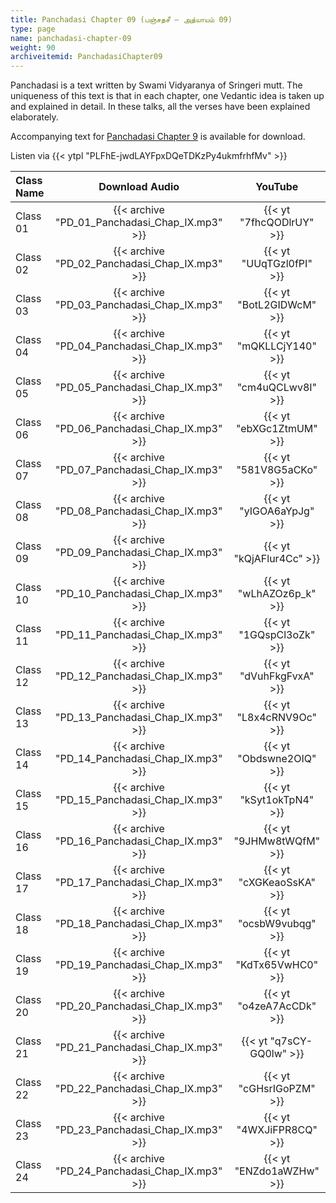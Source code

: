 ```yaml
---
title: Panchadasi Chapter 09 (பஞ்சதசீ – அத்யாயம் 09)
type: page
name: panchadasi-chapter-09
weight: 90
archiveitemid: PanchadasiChapter09
---
```


Panchadasi is a text written by Swami Vidyaranya of Sringeri mutt. The uniqueness of this text is that in each chapter, one Vedantic idea is taken up and explained in detail. In these talks, all the verses have been explained elaborately.

Accompanying text for [Panchadasi Chapter 9](https://media.poornalayam.org/download/Panchadasi/Panchadasi_Chapter_09.pdf) is available for download.

Listen via {{< ytpl "PLFhE-jwdLAYFpxDQeTDKzPy4ukmfrhfMv" >}}

Class Name | Download Audio | YouTube
:---|:---:|:---:
Class 01 | {{< archive "PD_01_Panchadasi_Chap_IX.mp3" >}} | {{< yt "7fhcQODlrUY" >}}
Class 02 | {{< archive "PD_02_Panchadasi_Chap_IX.mp3" >}} | {{< yt "UUqTGzl0fPI" >}}
Class 03 | {{< archive "PD_03_Panchadasi_Chap_IX.mp3" >}} | {{< yt "BotL2GIDWcM" >}}
Class 04 | {{< archive "PD_04_Panchadasi_Chap_IX.mp3" >}} | {{< yt "mQKLLCjY140" >}}
Class 05 | {{< archive "PD_05_Panchadasi_Chap_IX.mp3" >}} | {{< yt "cm4uQCLwv8I" >}}
Class 06 | {{< archive "PD_06_Panchadasi_Chap_IX.mp3" >}} | {{< yt "ebXGc1ZtmUM" >}}
Class 07 | {{< archive "PD_07_Panchadasi_Chap_IX.mp3" >}} | {{< yt "581V8G5aCKo" >}}
Class 08 | {{< archive "PD_08_Panchadasi_Chap_IX.mp3" >}} | {{< yt "yIGOA6aYpJg" >}}
Class 09 | {{< archive "PD_09_Panchadasi_Chap_IX.mp3" >}} | {{< yt "kQjAFlur4Cc" >}}
Class 10 | {{< archive "PD_10_Panchadasi_Chap_IX.mp3" >}} | {{< yt "wLhAZOz6p_k" >}}
Class 11 | {{< archive "PD_11_Panchadasi_Chap_IX.mp3" >}} | {{< yt "1GQspCl3oZk" >}}
Class 12 | {{< archive "PD_12_Panchadasi_Chap_IX.mp3" >}} | {{< yt "dVuhFkgFvxA" >}}
Class 13 | {{< archive "PD_13_Panchadasi_Chap_IX.mp3" >}} | {{< yt "L8x4cRNV9Oc" >}}
Class 14 | {{< archive "PD_14_Panchadasi_Chap_IX.mp3" >}} | {{< yt "Obdswne2OIQ" >}}
Class 15 | {{< archive "PD_15_Panchadasi_Chap_IX.mp3" >}} | {{< yt "kSyt1okTpN4" >}}
Class 16 | {{< archive "PD_16_Panchadasi_Chap_IX.mp3" >}} | {{< yt "9JHMw8tWQfM" >}}
Class 17 | {{< archive "PD_17_Panchadasi_Chap_IX.mp3" >}} | {{< yt "cXGKeaoSsKA" >}}
Class 18 | {{< archive "PD_18_Panchadasi_Chap_IX.mp3" >}} | {{< yt "ocsbW9vubqg" >}}
Class 19 | {{< archive "PD_19_Panchadasi_Chap_IX.mp3" >}} | {{< yt "KdTx65VwHC0" >}}
Class 20 | {{< archive "PD_20_Panchadasi_Chap_IX.mp3" >}} | {{< yt "o4zeA7AcCDk" >}}
Class 21 | {{< archive "PD_21_Panchadasi_Chap_IX.mp3" >}} | {{< yt "q7sCY-GQ0lw" >}}
Class 22 | {{< archive "PD_22_Panchadasi_Chap_IX.mp3" >}} | {{< yt "cGHsrIGoPZM" >}}
Class 23 | {{< archive "PD_23_Panchadasi_Chap_IX.mp3" >}} | {{< yt "4WXJiFPR8CQ" >}}
Class 24 | {{< archive "PD_24_Panchadasi_Chap_IX.mp3" >}} | {{< yt "ENZdo1aWZHw" >}}
